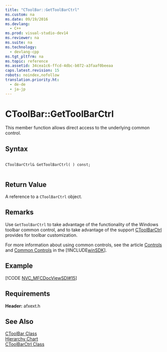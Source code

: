 ```yaml
---
title: "CToolBar::GetToolBarCtrl"
ms.custom: na
ms.date: 09/19/2016
ms.devlang: 
  - C++
ms.prod: visual-studio-dev14
ms.reviewer: na
ms.suite: na
ms.technology: 
  - devlang-cpp
ms.tgt_pltfrm: na
ms.topic: reference
ms.assetid: 34cea1c6-ffcd-4dbc-b072-a3faaf0beeaa
caps.latest.revision: 15
robots: noindex,nofollow
translation.priority.ht: 
  - de-de
  - ja-jp
---
```

# CToolBar::GetToolBarCtrl
This member function allows direct access to the underlying common control.  
  
## Syntax  
  
```  
  
CToolBarCtrl& GetToolBarCtrl( ) const;  
  
```  
  
## Return Value  
 A reference to a `CToolBarCtrl` object.  
  
## Remarks  
 Use `GetToolBarCtrl` to take advantage of the functionality of the Windows toolbar common control, and to take advantage of the support [CToolBarCtrl](../vs140/CToolBarCtrl-Class.md) provides for toolbar customization.  
  
 For more information about using common controls, see the article [Controls](../vs140/Controls--MFC-.md) and [Common Controls](http://msdn.microsoft.com/library/windows/desktop/bb775493) in the [!INCLUDE[winSDK](../vs140/includes/winSDK_md.md)].  
  
## Example  
 [!CODE [NVC_MFCDocViewSDI#15](../CodeSnippet/VS_Snippets_Cpp/NVC_MFCDocViewSDI#15)]  
  
## Requirements  
 **Header:** afxext.h  
  
## See Also  
 [CToolBar Class](../vs140/CToolBar-Class.md)   
 [Hierarchy Chart](../vs140/Hierarchy-Chart.md)   
 [CToolBarCtrl Class](../vs140/CToolBarCtrl-Class.md)